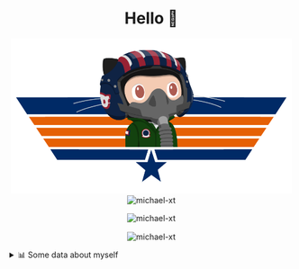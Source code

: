 <h1 align="center">Hello 👋</h1>


<p align="center"><img src="https://raw.githubusercontent.com/Michael-xT/Michael-xT/main/.github/topguntocat.png" width=500>
 <br>
<img src="https://komarev.com/ghpvc/?username=michael-xt&style=for-the-badge" alt="michael-xt" /> 
</p>

<p align="center"><img align="center" src="https://github-readme-stats.vercel.app/api/top-langs/?username=michael-xt&layout=compact&theme=dark&show_icons=true" alt="michael-xt" /></p>
<p align="center"><img align="center" src="https://github-readme-stats.vercel.app/api?username=michael-xt&show_icons=true&theme=dark&show_icons=true" alt="michael-xt" /></p>

<details align="left"><summary>📊 Some data about myself</summary>
<p>

<!--START_SECTION:waka-->
![Code Time](http://img.shields.io/badge/Code%20Time-2%2C373%20hrs%2027%20mins-blue)

**🐱 My GitHub Data** 

> 📦 4.2 MB Used in GitHub's Storage 
 > 
> 🏆 0 Contributions in the Year 2025
 > 
> 🚫 Not Opted to Hire
 > 
> 📜 12 Public Repositories 
 > 
> 🔑 34 Private Repositories 
 > 
📅 **I'm Most Productive on Thursday** 

```text
Monday                   139 commits         ████░░░░░░░░░░░░░░░░░░░░░   16.14 % 
Tuesday                  131 commits         ████░░░░░░░░░░░░░░░░░░░░░   15.21 % 
Wednesday                115 commits         ███░░░░░░░░░░░░░░░░░░░░░░   13.36 % 
Thursday                 187 commits         █████░░░░░░░░░░░░░░░░░░░░   21.72 % 
Friday                   78 commits          ██░░░░░░░░░░░░░░░░░░░░░░░   09.06 % 
Saturday                 109 commits         ███░░░░░░░░░░░░░░░░░░░░░░   12.66 % 
Sunday                   102 commits         ███░░░░░░░░░░░░░░░░░░░░░░   11.85 % 
```


📊 **This Week I Spent My Time On** 

```text
🕑︎ Time Zone: Europe/Bucharest

🔥 Editors: 
No Activity Tracked This Week

💻 Operating System: 
No Activity Tracked This Week
```

**Timeline**

![Lines of Code chart](https://raw.githubusercontent.com/Michael-xT/Michael-xT/main/assets/bar_graph.png)


 Last Updated on 06/02/2025 00:56:56 UTC
<!--END_SECTION:waka-->
</p>
